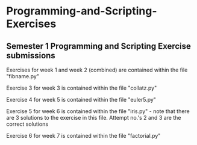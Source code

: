 # Programming-and-Scripting-Exercises
## Semester 1 Programming and Scripting Exercise submissions

Exercises for week 1 and week 2 (combined) are contained within the file "fibname.py"

Exercise 3 for week 3 is contained within the file "collatz.py"

Exercise 4 for week 5 is contained within the file "euler5.py"

Exercise 5 for week 6 is contained within the file "iris.py" - note that there are 3 solutions to the exercise in this file.  Attempt no.'s 2 and 3 are the correct solutions

Exercise 6 for week 7 is contained within the file "factorial.py"